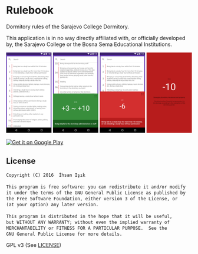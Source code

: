 # Rulebook
Dormitory rules of the Sarajevo College Dormitory.

This application is in no way directly affiliated with, or officially developed by, the Sarajevo College or the Bosna Sema Educational Institutions.

![](/graphics/screenshot/readme.png)

<a href='https://play.google.com/store/apps/details?id=tr.xip.scd.kisokusho&utm_source=global_co&utm_medium=prtnr&utm_content=Mar2515&utm_campaign=PartBadge&pcampaignid=MKT-Other-global-all-co-prtnr-py-PartBadge-Mar2515-1'><img height="62" alt='Get it on Google Play' src='https://play.google.com/intl/en_us/badges/images/generic/en_badge_web_generic.png'/></a>
## License
```
Copyright (C) 2016  İhsan Işık

This program is free software: you can redistribute it and/or modify
it under the terms of the GNU General Public License as published by
the Free Software Foundation, either version 3 of the License, or
(at your option) any later version.

This program is distributed in the hope that it will be useful,
but WITHOUT ANY WARRANTY; without even the implied warranty of
MERCHANTABILITY or FITNESS FOR A PARTICULAR PURPOSE.  See the
GNU General Public License for more details.
```
GPL v3 (See [LICENSE](/LICENSE))
